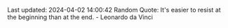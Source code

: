 Last updated: 2024-04-02 14:00:42
Random Quote: It's easier to resist at the beginning than at the end. - Leonardo da Vinci